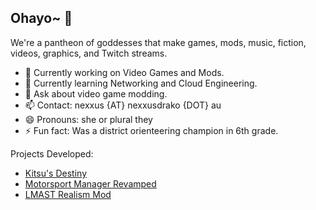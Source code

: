 ## Ohayo~ 👋
We're a pantheon of goddesses that make games, mods, music, fiction, videos, graphics, and Twitch streams.

- 🔭 Currently working on Video Games and Mods.
- 🌱 Currently learning Networking and Cloud Engineering.
- 💬 Ask about video game modding.
- 📫 Contact: nexxus {AT} nexxusdrako {DOT} au
- 😄 Pronouns: she or plural they
- ⚡ Fun fact: Was a district orienteering champion in 6th grade.

Projects Developed:
- [Kitsu's Destiny](https://store.steampowered.com/app/1589290/Kitsus_Destiny/)
- [Motorsport Manager Revamped](https://www.nexusmods.com/motorsportmanager/mods/9)
- [LMAST Realism Mod](https://www.neoseeker.com/forums/33053/t2400898-lmast-remastered-mod-released/)
